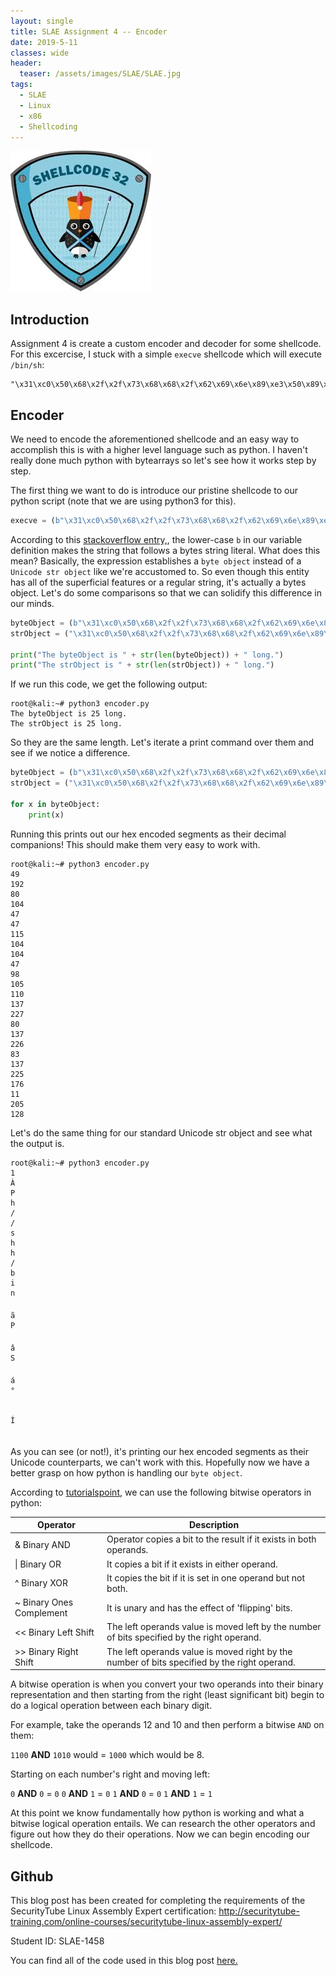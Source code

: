 ```yaml
---
layout: single
title: SLAE Assignment 4 -- Encoder
date: 2019-5-11
classes: wide
header:
  teaser: /assets/images/SLAE/SLAE.jpg
tags:
  - SLAE
  - Linux
  - x86
  - Shellcoding
--- 
```

![](/assets/images/SLAE/SLAE.jpg)

## Introduction

Assignment 4 is create a custom encoder and decoder for some shellcode. For this excercise, I stuck with a simple `execve` shellcode which will execute `/bin/sh`:
```terminal_session
"\x31\xc0\x50\x68\x2f\x2f\x73\x68\x68\x2f\x62\x69\x6e\x89\xe3\x50\x89\xe2\x53\x89\xe1\xb0\x0b\xcd\x80"
```

## Encoder

We need to encode the aforementioned shellcode and an easy way to accomplish this is with a higher level language such as python. I haven't really done much python with bytearrays so let's see how it works step by step.

The first thing we want to do is introduce our pristine shellcode to our python script (note that we are using python3 for this).

```python
execve = (b"\x31\xc0\x50\x68\x2f\x2f\x73\x68\x68\x2f\x62\x69\x6e\x89\xe3\x50\x89\xe2\x53\x89\xe1\xb0\x0b\xcd\x80")
```

According to this [stackoverflow entry,](https://stackoverflow.com/questions/2592764/what-does-a-b-prefix-before-a-python-string-mean), the lower-case `b` in our variable definition makes the string that follows a bytes string literal. What does this mean? Basically, the expression establishes a `byte object` instead of a `Unicode str object` like we're accustomed to. So even though this entity has all of the superficial features or a regular string, it's actually a bytes object. Let's do some comparisons so that we can solidify this difference in our minds.

```python
byteObject = (b"\x31\xc0\x50\x68\x2f\x2f\x73\x68\x68\x2f\x62\x69\x6e\x89\xe3\x50\x89\xe2\x53\x89\xe1\xb0\x0b\xcd\x80")
strObject = ("\x31\xc0\x50\x68\x2f\x2f\x73\x68\x68\x2f\x62\x69\x6e\x89\xe3\x50\x89\xe2\x53\x89\xe1\xb0\x0b\xcd\x80")

print("The byteObject is " + str(len(byteObject)) + " long.")
print("The strObject is " + str(len(strObject)) + " long.")
```

If we run this code, we get the following output:

```terminal_session
root@kali:~# python3 encoder.py
The byteObject is 25 long.
The strObject is 25 long.
```

So they are the same length. Let's iterate a print command over them and see if we notice a difference. 

```python
byteObject = (b"\x31\xc0\x50\x68\x2f\x2f\x73\x68\x68\x2f\x62\x69\x6e\x89\xe3\x50\x89\xe2\x53\x89\xe1\xb0\x0b\xcd\x80")
strObject = ("\x31\xc0\x50\x68\x2f\x2f\x73\x68\x68\x2f\x62\x69\x6e\x89\xe3\x50\x89\xe2\x53\x89\xe1\xb0\x0b\xcd\x80")

for x in byteObject:
	print(x)
```

Running this prints out our hex encoded segments as their decimal companions! This should make them very easy to work with.

```terminal_session
root@kali:~# python3 encoder.py
49
192
80
104
47
47
115
104
104
47
98
105
110
137
227
80
137
226
83
137
225
176
11
205
128
```

Let's do the same thing for our standard Unicode str object and see what the output is. 

```terminal_session
root@kali:~# python3 encoder.py
1
À
P
h
/
/
s
h
h
/
b
i
n

ã
P

â
S

á
°


Í

```

As you can see (or not!), it's printing our hex encoded segments as their Unicode counterparts, we can't work with this. Hopefully now we have a better grasp on how python is handling our `byte object`.

According to [tutorialspoint,](https://www.tutorialspoint.com/python/bitwise_operators_example.htm) we can use the following bitwise operators in python:

| Operator                 | Description                                                                                  |
|--------------------------|----------------------------------------------------------------------------------------------|
| & Binary AND             | Operator copies a bit to the result if it exists in both operands.                           |
| \| Binary OR              | It copies a bit if it exists in either operand.                                              |
| ^ Binary XOR             | It copies the bit if it is set in one operand but not both.                                  |
| ~ Binary Ones Complement | It is unary and has the effect of 'flipping' bits.                                           |
| << Binary Left Shift     | The left operands value is moved left by the number of bits specified by the right operand.  |
| >> Binary Right Shift    | The left operands value is moved right by the number of bits specified by the right operand. |

A bitwise operation is when you convert your two operands into their binary representation and then starting from the right (least significant bit) begin to do a logical operation between each binary digit. 

For example, take the operands 12 and 10 and then perform a bitwise `AND` on them:

`1100` **AND** `1010` would = `1000` which would be 8. 

Starting on each number's right and moving left:

`0` **AND** `0` = `0`
`0` **AND** `1` = `0`
`1` **AND** `0` = `0`
`1` **AND** `1` = `1`

At this point we know fundamentally how python is working and what a bitwise logical operation entails. We can research the other operators and figure out how they do their operations. Now we can begin encoding our shellcode. 

## Github

This blog post has been created for completing the requirements of the SecurityTube Linux Assembly Expert certification:
<http://securitytube-training.com/online-courses/securitytube-linux-assembly-expert/>

Student ID: SLAE-1458

You can find all of the code used in this blog post [here.](https://github.com/h0mbre/SLAE/tree/master/Assignment3)






